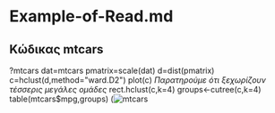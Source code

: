 # Example-of-Read.md
## Κώδικας mtcars
?mtcars
dat=mtcars
pmatrix=scale(dat)
d=dist(pmatrix)
c=hclust(d,method="ward.D2")
plot(c)
*Παρατηρούμε ότι ξεχωρίζουν τέσσερις μεγάλες ομάδες*
rect.hclust(c,k=4)
groups<-cutree(c,k=4)
table(mtcars$mpg,groups)
(![mtcars](https://user-images.githubusercontent.com/118823882/203342135-6b4b3a03-0ff5-4e22-a9f7-ec22562d04ae.png)

